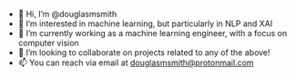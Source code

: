 - 👋 Hi, I’m @douglasmsmith
- 👀 I’m interested in machine learning, but particularly in NLP and XAI
- 🌱 I’m currently working as a machine learning engineer, with a focus on computer vision
- 💞️ I’m looking to collaborate on projects related to any of the above!
- 📫 You can reach via email at douglasmsmith@protonmail.com
